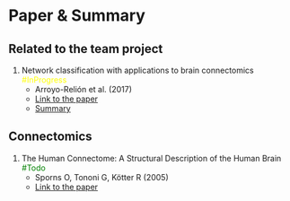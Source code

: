 # Paper & Summary

## Related to the team project

1. Network classification with applications to brain connectomics   <span style="color:yellow">#InProgress</span>
    - Arroyo-Relión et al. (2017)
    - [Link to the paper](https://arxiv.org/abs/1701.08140)
    - [Summary](https://github.com/NeuroDataDesign/team-networkclass/blob/master/Jinhan/summary/AR%20et%20al.%202017.md)

## Connectomics

1. The Human Connectome: A Structural Description of the Human Brain <span style="color:green">#Todo</span>
    - Sporns O, Tononi G, Kötter R (2005)
    - [Link to the paper](https://journals.plos.org/ploscompbiol/article?id=10.1371/journal.pcbi.0010042#abstract0)